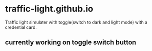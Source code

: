 # traffic-light.github.io
Traffic light simulater with toggle(switch to dark and light mode) with a credential card.
## currently working on toggle switch button
